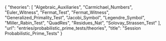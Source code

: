 {
    "theories": [
        "Algebraic_Auxiliaries",
        "Carmichael_Numbers",
        "Euler_Witness",
        "Fermat_Test",
        "Fermat_Witness",
        "Generalized_Primality_Test",
        "Jacobi_Symbol",
        "Legendre_Symbol",
        "Miller_Rabin_Test",
        "QuadRes",
        "Residues_Nat",
        "Solovay_Strassen_Test"
    ],
    "url": "entries/probabilistic_prime_tests/theories",
    "title": "Session Probabilistic_Prime_Tests"
}